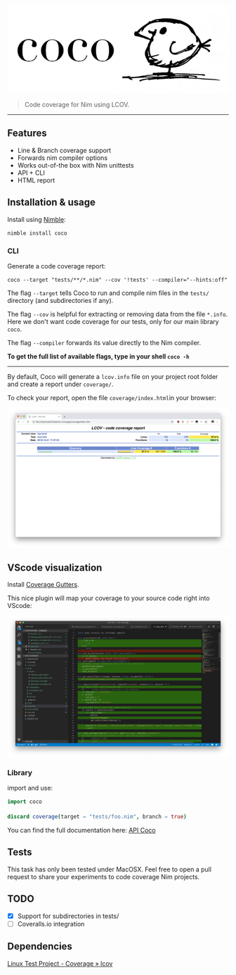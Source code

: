 ![43c4b9c5.png](attachments/43c4b9c5.png)

> Code coverage for Nim using LCOV.
___

## Features

* Line & Branch coverage support
* Forwards nim compiler options
* Works out-of-the box with Nim unittests
* API + CLI
* HTML report


## Installation & usage

Install using [Nimble](https://github.com/nim-lang/nimble):

```shell
nimble install coco
```

### CLI

Generate a code coverage report:

```shell
coco --target "tests/**/*.nim" --cov '!tests' --compiler="--hints:off" 
```

The flag `--target` tells Coco to run and compile nim files in the `tests/` directory (and subdirectories if any).

The flag `--cov` is helpful for extracting or removing data from the file `*.info`. Here we don't want code coverage for our tests, only for our main library `coco`.

The flag `--compiler` forwards its value directly to the Nim compiler.

**To get the full list of available flags, type in your shell `coco -h`**
___
By default, Coco will generate a `lcov.info` file on your project root folder and create a report under `coverage/`. 

To check your report, open the file `coverage/index.html`in your browser:

![a74b8ce4.png](attachments/a74b8ce4.png)

## VScode visualization

Install [Coverage Gutters](https://marketplace.visualstudio.com/items?itemName=ryanluker.vscode-coverage-gutters).

This nice plugin will map your coverage to your source code right into VScode:

![b5193c3c.png](attachments/b5193c3c.png)

### Library

import and use:

```nim
import coco

discard coverage(target = "tests/foo.nim", branch = true)

```

You can find the full documentation here: [API Coco](https://samuelroy.github.io/coco/)


## Tests

This task has only been tested under MacOSX. Feel free to open a pull request to share your experiments to code coverage Nim projects.

## TODO

- [x] Support for subdirectories in tests/
- [ ] Coveralls.io integration

## Dependencies

[Linux Test Project - Coverage » lcov](http://ltp.sourceforge.net/coverage/lcov.php)
